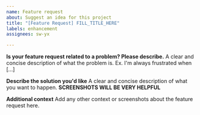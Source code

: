 ```yaml
---
name: Feature request
about: Suggest an idea for this project
title: "[Feature Request] FILL_TITLE_HERE"
labels: enhancement
assignees: sw-yx

---
```


**Is your feature request related to a problem? Please describe.**
A clear and concise description of what the problem is. Ex. I'm always frustrated when [...]

**Describe the solution you'd like**
A clear and concise description of what you want to happen. **SCREENSHOTS WILL BE VERY HELPFUL**

**Additional context**
Add any other context or screenshots about the feature request here.
